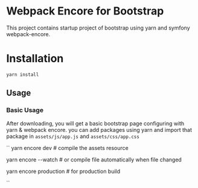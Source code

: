 # Webpack Encore for Bootstrap
This project contains startup project of bootstrap using yarn and symfony webpack-encore.



# Installation
```
yarn install 

```

## Usage


### Basic Usage

After downloading, you will get a basic bootstrap page configuring with yarn & webpack encore. you can add packages using 
yarn and import that package in `assets/js/app.js` and  `assets/css/app.css`

``
 yarn encore dev # compile the assets resource
 
 yarn encore --watch # or compile file automatically when file changed
 
 yarn encore production # for production build
 
 ``

